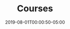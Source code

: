 ---
authors:
- Alex Patterson
date: "2019-08-01T00:00:50-05:00"
description: Introduction to building Next.js with MaterialUI.
draft: false
frameworks:
- firebase
- nextjs
- reactjs
- rxfire
- rxjs
- materialui
githublinks:
- https://github.com/AJONPLLC/ajonp-ajsbooks-nextjs
images:
- https://res.cloudinary.com/ajonp/image/upload/q_auto/ajonp-ajonp-com/20-lesson-nextjs/Nextjs9.png
languages:
- javascript
lesson: "20"
tags:
- nextjs9
title: Courses
toc: true
videos:
- ""
weight: 20
---